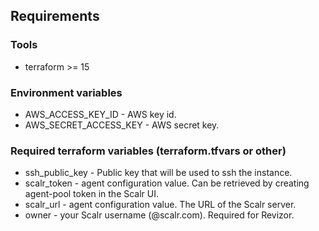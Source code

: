 ## Requirements
### Tools
 - terraform >= 15

### Environment variables
 - AWS_ACCESS_KEY_ID - AWS key id.
 - AWS_SECRET_ACCESS_KEY - AWS secret key.

### Required terraform variables (terraform.tfvars or other)
 - ssh_public_key - Public key that will be used to ssh the instance.
 - scalr_token - agent configuration value. Can be retrieved by creating agent-pool token in the Scalr UI.
 - scalr_url - agent configuration value. The URL of the Scalr server.
 - owner - your Scalr username (<username>@scalr.com). Required for Revizor.
